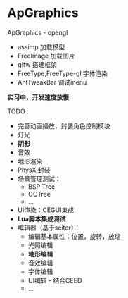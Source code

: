 # ApGraphics
ApGraphics - opengl

- assimp 加载模型
- FreeImage 加载图片
- glfw 搭建框架
- FreeType,FreeType-gl 字体渲染
- AntTweakBar 调试menu

**实习中，开发速度放慢**

TODO :

- 完善动画播放，封装角色控制模块
- 灯光
- **阴影**
- 音效
- 地形渲染
- PhysX 封装
- 场景管理测试：
	- BSP Tree
	- OCTree
	- ...
- UI渲染：CEGUI集成
- **Lua脚本集成测试**
- 编辑器（基于sciter）：
	- 编辑基本属性：位置，旋转，放缩
	- 光照编辑
	- **地形编辑**
	- 音效编辑
	- 字体编辑
	- UI编辑 - 结合CEED
	- ...
